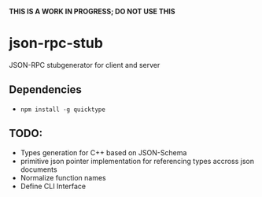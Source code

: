 **THIS IS A WORK IN PROGRESS; DO NOT USE THIS**

# json-rpc-stub
JSON-RPC stubgenerator for client and server

## Dependencies

- `npm install -g quicktype`

## TODO:
- Types generation for C++ based on JSON-Schema
- primitive json pointer implementation for referencing types accross json documents
- Normalize function names
- Define CLI Interface